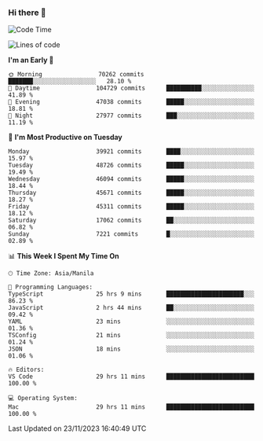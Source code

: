### Hi there 👋

<!--START_SECTION:waka-->
![Code Time](http://img.shields.io/badge/Code%20Time-4%2C570%20hrs%2025%20mins-blue)

![Lines of code](https://img.shields.io/badge/From%20Hello%20World%20I%27ve%20Written-106.8%20million%20lines%20of%20code-blue)

**I'm an Early 🐤** 

```text
🌞 Morning                70262 commits       ███████░░░░░░░░░░░░░░░░░░   28.10 % 
🌆 Daytime                104729 commits      ██████████░░░░░░░░░░░░░░░   41.89 % 
🌃 Evening                47038 commits       █████░░░░░░░░░░░░░░░░░░░░   18.81 % 
🌙 Night                  27977 commits       ███░░░░░░░░░░░░░░░░░░░░░░   11.19 % 
```
📅 **I'm Most Productive on Tuesday** 

```text
Monday                   39921 commits       ████░░░░░░░░░░░░░░░░░░░░░   15.97 % 
Tuesday                  48726 commits       █████░░░░░░░░░░░░░░░░░░░░   19.49 % 
Wednesday                46094 commits       █████░░░░░░░░░░░░░░░░░░░░   18.44 % 
Thursday                 45671 commits       █████░░░░░░░░░░░░░░░░░░░░   18.27 % 
Friday                   45311 commits       █████░░░░░░░░░░░░░░░░░░░░   18.12 % 
Saturday                 17062 commits       ██░░░░░░░░░░░░░░░░░░░░░░░   06.82 % 
Sunday                   7221 commits        █░░░░░░░░░░░░░░░░░░░░░░░░   02.89 % 
```


📊 **This Week I Spent My Time On** 

```text
🕑︎ Time Zone: Asia/Manila

💬 Programming Languages: 
TypeScript               25 hrs 9 mins       ██████████████████████░░░   86.23 % 
JavaScript               2 hrs 44 mins       ██░░░░░░░░░░░░░░░░░░░░░░░   09.42 % 
YAML                     23 mins             ░░░░░░░░░░░░░░░░░░░░░░░░░   01.36 % 
TSConfig                 21 mins             ░░░░░░░░░░░░░░░░░░░░░░░░░   01.24 % 
JSON                     18 mins             ░░░░░░░░░░░░░░░░░░░░░░░░░   01.06 % 

🔥 Editors: 
VS Code                  29 hrs 11 mins      █████████████████████████   100.00 % 

💻 Operating System: 
Mac                      29 hrs 11 mins      █████████████████████████   100.00 % 
```


 Last Updated on 23/11/2023 16:40:49 UTC
<!--END_SECTION:waka-->


<!--
**rad182/rad182** is a ✨ _special_ ✨ repository because its `README.md` (this file) appears on your GitHub profile.

Here are some ideas to get you started:

- 🔭 I’m currently working on ...
- 🌱 I’m currently learning ...
- 👯 I’m looking to collaborate on ...
- 🤔 I’m looking for help with ...
- 💬 Ask me about ...
- 📫 How to reach me: ...
- 😄 Pronouns: ...
- ⚡ Fun fact: ...
-->

